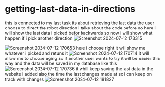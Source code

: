 # getting-last-data-in-directions
this is connected to my last task its about retrieving the last data the user choose to direct the robot direction
i talke about the code before so here i will show the last data i picked befor backwards so now i will show what happen if i pick another direction
![Screenshot 2024-07-12 173315](https://github.com/user-attachments/assets/30787561-4b88-4b97-9e18-e7cdafb41711)

![Screenshot 2024-07-12 170653](https://github.com/user-attachments/assets/103fa656-5fd8-4075-99a7-adb7cb5989b5)
here i choose right it will show me whatever i picked and retuns it 
![Screenshot 2024-07-12 170714](https://github.com/user-attachments/assets/069ca76b-d086-4d1c-b587-05fbb263530f)
it will allow me to choose aging so if another user wants to try it will be easier this way and the data will be saved in my database like this 
![Screenshot 2024-07-12 170736](https://github.com/user-attachments/assets/f820513b-debe-4171-8544-bb537df89911)
it whill keep saving the last data in the website i added also the time the last changes made at so i can keep on track with changes 
![Screenshot 2024-07-12 181827](https://github.com/user-attachments/assets/abd8c24f-1d3e-463d-af8c-a5af5616554c)

